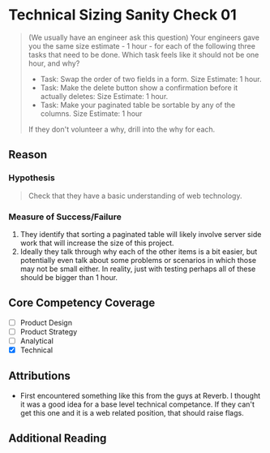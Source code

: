 # Technical Sizing Sanity Check 01
> (We usually have an engineer ask this question)
> Your engineers gave you the same size estimate - 1 hour - for each of the following three tasks that need to be done.  Which task feels like it should not be one hour, and why?
>  * Task: Swap the order of two fields in a form.  Size Estimate: 1 hour.
>  * Task: Make the delete button show a confirmation before it actually deletes:  Size Estimate: 1 hour.
>  * Task: Make your paginated table be sortable by any of the columns. Size Estimate: 1 hour
>
> If they don't volunteer a why, drill into the why for each.


## Reason
### Hypothesis
> Check that they have a basic understanding of web technology.  

### Measure of Success/Failure 
1. They identify that sorting a paginated table will likely involve server side work that will increase the size of this project.
2. Ideally they talk through why each of the other items is a bit easier, but potentially even talk about some problems or scenarios in which those may not be small either.  In reality, just with testing perhaps all of these should be bigger than 1 hour.

## Core Competency Coverage
- [ ] Product Design
- [ ] Product Strategy
- [ ] Analytical
- [x] Technical

## Attributions
* First encountered something like this from the guys at Reverb.  I thought it was a good idea for a base level technical competance.  If they can't get this one and it is a web related position, that should raise flags.

## Additional Reading

